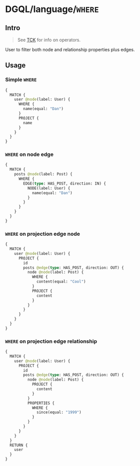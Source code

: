 # DGQL/language/`WHERE`

## Intro

> See [TCK](https://github.com/danstarns/DGQL/tree/main/packages/client/tests/tck/tck-test-files/where/operators) for info on operators.

User to filter both node and relationship properties plus edges.

## Usage

### Simple `WHERE`

```graphql
{
  MATCH {
    user @node(label: User) {
      WHERE {
        name(equal: "Dan")
      }
      PROJECT {
        name
      }
    }
  }
}
```

### `WHERE` on node edge

```graphql
{
  MATCH {
    posts @node(label: Post) {
      WHERE {
        EDGE(type: HAS_POST, direction: IN) {
          NODE(label: User) {
            name(equal: "Dan")
          }
        }
      }
    }
  }
}
```

### `WHERE` on projection edge node

```graphql
{
  MATCH {
    user @node(label: User) {
      PROJECT {
        id
        posts @edge(type: HAS_POST, direction: OUT) {
          node @node(label: Post) {
            WHERE {
              content(equal: "Cool")
            }
            PROJECT {
              content
            }
          }
        }
      }
    }
  }
}
```

### `WHERE` on projection edge relationship

```graphql
{
  MATCH {
    user @node(label: User) {
      PROJECT {
        id
        posts @edge(type: HAS_POST, direction: OUT) {
          node @node(label: Post) {
            PROJECT {
              content
            }
          }
          PROPERTIES {
            WHERE {
              since(equal: "1999")
            }
          }
        }
      }
    }
  }
  RETURN {
    user
  }
}
```
